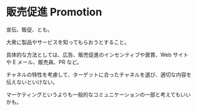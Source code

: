 # 販売促進 Promotion

宣伝、販促、とも。

大衆に製品やサービスを知ってもらおうとすること。

具体的な方法としては、広告、販売促進のインセンティブや褒賞、Web サイトや E メール、販売員、PR など。

チャネルの特性を考慮して、ターゲットに合ったチャネルを選び、適切な内容を伝えないといけない。

マーケティングというよりも一般的なコミュニケーションの一部と考えてもいいかも。
